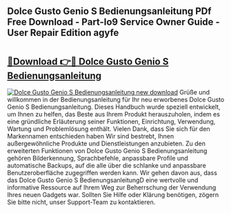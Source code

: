 ## Dolce Gusto Genio S Bedienungsanleitung PDf Free Download - Part-Io9 Service Owner Guide - User Repair Edition agyfe

# <h2><a href="http://df1rz5.blite.top/?on=Dolce+Gusto+Genio+S+Bedienungsanleitung">🔗Download 👉🔴 Dolce Gusto Genio S Bedienungsanleitung</a></h2>

[![Dolce Gusto Genio S Bedienungsanleitung new download](https://i.imgur.com/lujVjoI.png)](http://df1rz5.blite.top/?on=Dolce+Gusto+Genio+S+Bedienungsanleitung)
Grüße und willkommen in der Bedienungsanleitung für Ihr neu erworbenes Dolce Gusto Genio S Bedienungsanleitung. Dieses Handbuch wurde speziell entwickelt, um Ihnen zu helfen, das Beste aus Ihrem Produkt herauszuholen, indem es eine gründliche Erläuterung seiner Funktionen, Einrichtung, Verwendung, Wartung und Problemlösung enthält. Vielen Dank, dass Sie sich für den Markennamen entschieden haben Wir sind bestrebt, Ihnen außergewöhnliche Produkte und Dienstleistungen anzubieten. Zu den erweiterten Funktionen von Dolce Gusto Genio S Bedienungsanleitung gehören Bilderkennung, Sprachbefehle, anpassbare Profile und automatische Backups, auf die alle über die schlanke und anpassbare Benutzeroberfläche zugegriffen werden kann. Wir gehen davon aus, dass das Dolce Gusto Genio S BedienungsanleitungD eine wertvolle und informative Ressource auf Ihrem Weg zur Beherrschung der Verwendung Ihres neuen Gadgets war. Sollten Sie Hilfe oder Klärung benötigen, zögern Sie bitte nicht, unser Support-Team zu kontaktieren.
